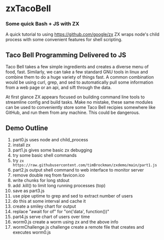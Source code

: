 # zxTacoBell
### Some quick Bash + JS with ZX
A quick tutorial to using https://github.com/google/zx
ZX wraps node's child process with some convenient features for shell scripting.
## Taco Bell Programming Delivered to JS
Taco Bell takes a few simple ingredients and creates a diverse menu of food, fast. Similarly, we can take a few standard GNU tools in linux and combine them to do a huge variety of things fast. A common combination would be using curl, grep, and sed to automatically pull some information from a web page or an api, and sift through the data.

At first glance ZX appears focused on building command line tools to streamline config and build tasks. Make no mistake, these same modules can be used to conveniently store some Taco Bell recipies somewhere like GitHub, and run them from any machine. This could be dangerous.

## Demo Outline
1. part0.js uses node and child_process
2. install zx
3. part1.js gives some basic zx debugging
4. try some basic shell commands
5. try `zx https://raw.githubusercontent.com/timBrockman/zxdemo/main/part1.js`
6. part2.js output shell command to web interface to monitor server
7. remove double req from favicon.ico
8. write chunks for long stdout
9. add .kill() to limit long running processes (top)
10. save as part3.js
11. use pipe uptime to grep and sed to extract number of users
12. do this at some interval and cache it
13. create a smiley chart for output
14. replace "await for of" for "on('data', function())"
15. part4.js serve chart of users over time
16. worm0.js create a worm using zx and the above info
17. wormChallenge.js challenge create a remote file that creates and executes worm0.js
